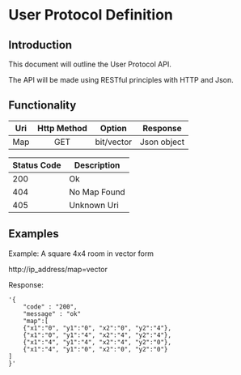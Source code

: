 User Protocol Definition
=========================

## Introduction ##

This document will outline the User Protocol API.

The API will be made using RESTful principles with HTTP and Json.


## Functionality ##

| Uri | Http Method |   Option   | Response  |
|-----|:-----------:|:----------:|:---------:|
| Map | GET         | bit/vector |Json object|

| Status Code | Description |
|-------------|-------------|
|   200       |      Ok     |
|   404       | No Map Found|
|   405       | Unknown Uri |


## Examples ##

Example: A square 4x4 room in vector form

http://ip_address/map=vector

Response: 
```
'{
    "code" : "200",
    "message" : "ok"
    "map":[
    {"x1":"0", "y1":"0", "x2":"0", "y2":"4"}, 
    {"x1":"0", "y1":"4", "x2":"4", "y2":"4"}, 
    {"x1":"4", "y1":"4", "x2":"4", "y2":"0"},
    {"x1":"4", "y1":"0", "x2":"0", "y2":"0"}
]
}'
```

